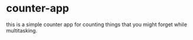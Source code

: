# counter-app
this is a simple counter app for counting things that you might forget while multitasking.
